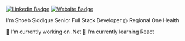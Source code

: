 [![Linkedin Badge](https://img.shields.io/badge/-ShoebSiddique-blue?style=flat-square&logo=Linkedin&logoColor=white&link=https://www.linkedin.com/in/siddiquishoeb/)](https://www.linkedin.com/in/siddiquishoeb/)
[![Website Badge](https://img.shields.io/badge/StackOverflow-ShoebSiddique-yellow)](https://stackoverflow.com/users/5089622/shoeb-siddique)

I'm Shoeb Siddique
Senior Full Stack Developer @ Regional One Health 

🔭 I’m currently working on .Net
🌱 I’m currently learning React
<!--
**ShoebSiddique/ShoebSiddique** is a ✨ _special_ ✨ repository because its `README.md` (this file) appears on your GitHub profile.

Here are some ideas to get you started:

- 🔭 I’m currently working on ...
- 🌱 I’m currently learning ...
- 👯 I’m looking to collaborate on ...
- 🤔 I’m looking for help with ...
- 💬 Ask me about ...
- 📫 How to reach me: ...
- 😄 Pronouns: ...
- ⚡ Fun fact: ...
-->
